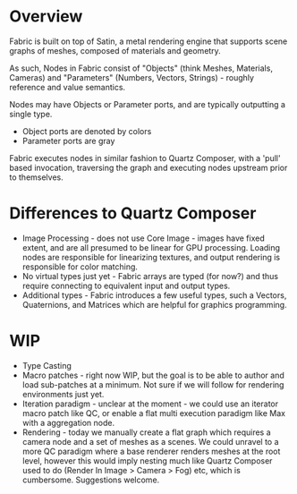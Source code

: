 # Overview

Fabric is built on top of Satin, a metal rendering engine that supports scene graphs of meshes, composed of materials and geometry. 

As such, Nodes in Fabric consist of "Objects" (think Meshes, Materials, Cameras) and "Parameters" (Numbers, Vectors, Strings) - roughly reference and value semantics.

Nodes may have Objects or Parameter ports, and are typically outputting a single type.

* Object ports are denoted by colors
* Parameter ports are gray

Fabric executes nodes in similar fashion to Quartz Composer, with a 'pull' based invocation, traversing the graph and executing nodes upstream prior to themselves. 

# Differences to Quartz Composer

* Image Processing - does not use Core Image - images have fixed extent, and are all presumed to be linear for GPU processing. Loading nodes are responsible for linearizing textures, and output rendering is responsible for color matching.
* No virtual types just yet - Fabric arrays are typed (for now?) and thus require connecting to equivalent input and output types.
* Additional types - Fabric introduces a few useful types, such a Vectors, Quaternions, and Matrices which are helpful for graphics programming.
  
# WIP
* Type Casting 
* Macro patches - right now WIP, but the goal is to be able to author and load sub-patches at a minimum. Not sure if we will follow for rendering environments just yet.
* Iteration paradigm - unclear at the moment - we could use an iterator macro patch like QC, or enable a flat multi execution paradigm like Max with a aggregation node.
* Rendering - today we manually create a flat graph which requires a camera node and a set of meshes as a scenes. We could unravel to a more QC paradigm where a base renderer renders meshes at the root level, however this would imply nesting much like Quartz Composer used to do (Render In Image > Camera > Fog) etc, which is cumbersome. Suggestions welcome.
